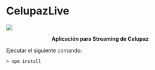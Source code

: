 # CelupazLive

<img src="https://user-images.githubusercontent.com/30637512/90991875-87bf2800-e569-11ea-815f-bde56e52d6e1.png" />

<b><center>Aplicación para Streaming de Celupaz</center></b>

Ejecutar el siguiente comando:

```
> npm install
```
